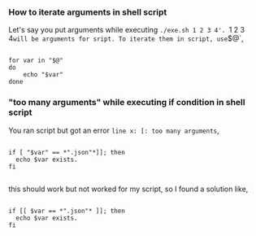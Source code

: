 ### How to iterate arguments in shell script
Let's say you put arguments while executing `./exe.sh 1 2 3 4'. `1 2 3 4` will be arguments for sript. To iterate them in script, use `$@`,

```

for var in "$@"
do
    echo "$var"
done

```

### "too many arguments" while executing if condition in shell script
You ran script but got an error `line x: [: too many arguments`,

```

if [ "$var" == *".json"*]]; then
  echo $var exists.
fi


```

this should work but not worked for my script, so I found a solution like,


```

if [[ $var == *".json"* ]]; then
  echo $var exists.
fi

```
